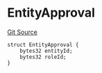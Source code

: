 # EntityApproval
[Git Source](https://github.com/nayms/contracts-v3/blob/ea2c06f70609c813d27d424e0330651d3c634d21/src/shared/FreeStructs.sol)


```solidity
struct EntityApproval {
    bytes32 entityId;
    bytes32 roleId;
}
```

